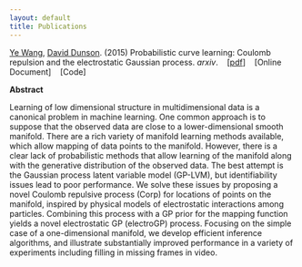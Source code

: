 ```yaml
---
layout: default
title: Publications
---
```


<div id="pub-container">
<div id="pub-main">
<p><a href="http://ericyewang.github.io">Ye Wang</a>, <a href="https://stat.duke.edu/~dunson/">David Dunson</a>. (2015) Probabilistic curve learning: Coulomb repulsion and the electrostatic Gaussian process. 
<i>arxiv</i>. &nbsp;&nbsp;&nbsp;[<a href="http://arxiv.org/pdf/1506.03768v1.pdf">pdf</a>]&nbsp;&nbsp;&nbsp; [Online Document]&nbsp;&nbsp;&nbsp; [Code]</p>
<div id="pub-sub">
<p><b>Abstract</b></p>
<p>Learning of low dimensional structure in multidimensional data is a canonical problem in machine learning. One common approach is to suppose that the observed data are close to a lower-dimensional smooth manifold. There are a rich variety of manifold learning methods available, which allow mapping of data points to the manifold. However, there is a clear lack of probabilistic methods that allow learning of the manifold along with the generative distribution of the observed data. The best attempt is the Gaussian process latent variable model (GP-LVM), but identifiability issues lead to poor performance. We solve these issues by proposing a novel Coulomb repulsive process (Corp) for locations of points on the manifold, inspired by physical models of electrostatic interactions among particles. Combining this process with a GP prior for the mapping function yields a novel electrostatic GP (electroGP) process. Focusing on the simple case of a one-dimensional manifold, we develop efficient inference algorithms, and illustrate substantially improved performance in a variety of experiments including filling in missing frames in video.</p>
</div>
</div>
</div>
